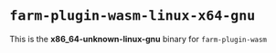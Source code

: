 # `farm-plugin-wasm-linux-x64-gnu`

This is the **x86_64-unknown-linux-gnu** binary for `farm-plugin-wasm`
